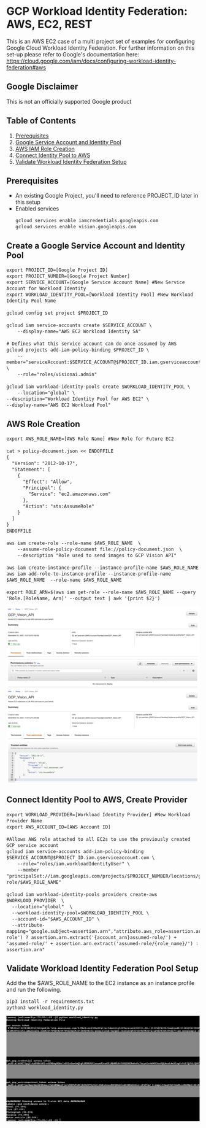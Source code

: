# GCP Workload Identity Federation: AWS, EC2, REST

This is an AWS EC2 case of a multi project set of examples for configuring Google Cloud Workload Identity Federation. For further information on this set-up please refer to Google's documentation here: https://cloud.google.com/iam/docs/configuring-workload-identity-federation#aws

## Google Disclaimer
This is not an officially supported Google product

## Table of Contents
1. [Prerequisites](https://github.com/dreardon/gcp-workload-identity-federation-aws-ec2-rest#prerequisites)
1. [Google Service Account and Identity Pool](https://github.com/dreardon/gcp-workload-identity-federation-aws-ec2-rest#create-a-google-service-account-and-identity-pool)
1. [AWS IAM Role Creation](https://github.com/dreardon/gcp-workload-identity-federation-aws-ec2-rest#aws-role-creation)
1. [Connect Identity Pool to AWS](https://github.com/dreardon/gcp-workload-identity-federation-aws-ec2-rest#connect-identity-pool-to-aws-create-provider)
1. [Validate Workload Identity Federation Setup](https://github.com/dreardon/gcp-workload-identity-federation-aws-ec2-rest#validate-workload-identity-federation-pool-setup)

## Prerequisites
<ul type="square"><li>An existing Google Project, you'll need to reference PROJECT_ID later in this setup</li>
<li>Enabled services</li>

```
gcloud services enable iamcredentials.googleapis.com
gcloud services enable vision.googleapis.com
```
</ul>

## Create a Google Service Account and Identity Pool
```
export PROJECT_ID=[Google Project ID]
export PROJECT_NUMBER=[Google Project Number]
export SERVICE_ACCOUNT=[Google Service Account Name] #New Service Account for Workload Identity
export WORKLOAD_IDENTITY_POOL=[Workload Identity Pool] #New Workload Identity Pool Name

gcloud config set project $PROJECT_ID

gcloud iam service-accounts create $SERVICE_ACCOUNT \
    --display-name="AWS EC2 Workload Identity SA"

# Defines what this service account can do once assumed by AWS
gcloud projects add-iam-policy-binding $PROJECT_ID \
    --member="serviceAccount:$SERVICE_ACCOUNT@$PROJECT_ID.iam.gserviceaccount.com" \
    --role="roles/visionai.admin"

gcloud iam workload-identity-pools create $WORKLOAD_IDENTITY_POOL \
    --location="global" \
--description="Workload Identity Pool for AWS EC2" \
--display-name="AWS EC2 Workload Pool"
```

## AWS Role Creation

```
export AWS_ROLE_NAME=[AWS Role Name] #New Role for Future EC2

cat > policy-document.json << ENDOFFILE
{
  "Version": "2012-10-17",
  "Statement": [
    {
      "Effect": "Allow",
      "Principal": {
        "Service": "ec2.amazonaws.com"
      },
      "Action": "sts:AssumeRole"
    }
  ]
}
ENDOFFILE

aws iam create-role --role-name $AWS_ROLE_NAME  \
    --assume-role-policy-document file://policy-document.json  \
    --description "Role used to send images to GCP Vision API"

aws iam create-instance-profile --instance-profile-name $AWS_ROLE_NAME 
aws iam add-role-to-instance-profile --instance-profile-name $AWS_ROLE_NAME  --role-name $AWS_ROLE_NAME 

export ROLE_ARN=$(aws iam get-role --role-name $AWS_ROLE_NAME --query 'Role.[RoleName, Arn]' --output text | awk '{print $2}')
```
![AWS Role Permission Tab](images/aws_permissions.png)
![AWS Role Trust Tab](images/aws_trust.png)

## Connect Identity Pool to AWS, Create Provider

```
export WORKLOAD_PROVIDER=[Workload Identity Provider] #New Workload Provider Name
export AWS_ACCOUNT_ID=[AWS Account ID]

#Allows AWS role attached to all EC2s to use the previously created GCP service account
gcloud iam service-accounts add-iam-policy-binding $SERVICE_ACCOUNT@$PROJECT_ID.iam.gserviceaccount.com \
    --role="roles/iam.workloadIdentityUser" \
    --member "principalSet://iam.googleapis.com/projects/$PROJECT_NUMBER/locations/global/workloadIdentityPools/$WORKLOAD_IDENTITY_POOL/attribute.aws_role/arn:aws:sts::$AWS_ACCOUNT_ID:assumed-role/$AWS_ROLE_NAME"

gcloud iam workload-identity-pools providers create-aws $WORKLOAD_PROVIDER  \
  --location="global"  \
  --workload-identity-pool=$WORKLOAD_IDENTITY_POOL \
  --account-id="$AWS_ACCOUNT_ID" \
  --attribute-mapping="google.subject=assertion.arn","attribute.aws_role=assertion.arn.contains('assumed-role') ? assertion.arn.extract('{account_arn}assumed-role/') + 'assumed-role/' + assertion.arn.extract('assumed-role/{role_name}/') : assertion.arn"
```

## Validate Workload Identity Federation Pool Setup
Add the the $AWS_ROLE_NAME to the EC2 instance as an instance profile and run the following.
```
pip3 install -r requirements.txt
python3 workload_identity.py
```
![Vision API Validation](images/validate.png)